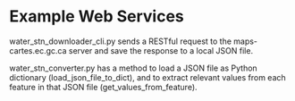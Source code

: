 # Example Web Services
water_stn_downloader_cli.py sends a RESTful request to the maps-cartes.ec.gc.ca server and save the response to a local JSON file.

water_stn_converter.py has a method to load a JSON file as Python dictionary (load_json_file_to_dict), and to extract relevant values from each feature in that JSON file (get_values_from_feature).

